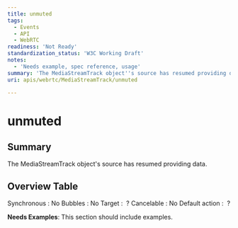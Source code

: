 ```yaml
---
title: unmuted
tags:
  - Events
  - API
  - WebRTC
readiness: 'Not Ready'
standardization_status: 'W3C Working Draft'
notes:
  - 'Needs example, spec reference, usage'
summary: 'The MediaStreamTrack object''s source has resumed providing data.'
uri: apis/webrtc/MediaStreamTrack/unmuted

---
```

# unmuted

## Summary

The MediaStreamTrack object's source has resumed providing data.

## Overview Table

Synchronous
:   No
Bubbles
:   No
Target
:    ?
Cancelable
:   No
Default action
:    ?

**Needs Examples**: This section should include examples.

